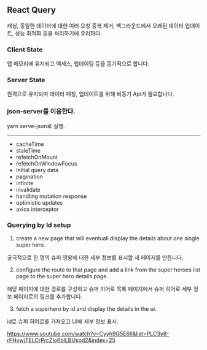 ## React Query

캐싱, 동일한 데이터에 대한 여러 요청 중복 제거, 백그라운드에서 오래된 데이터 업데이트, 성능 최적화 등을 처리하기에 유리하다.

### Client State

앱 메모리에 유지되고 액세스, 업데이팅 등을 동기적으로 합니다.

### Server State

원격으로 유지되며 데이터 패칭, 업데이트를 위해 비동기 Api가 필요합니다.

### json-server를 이용한다.

yarn serve-json로 실행.

---

- cacheTime
- staleTime
- refetchOnMount
- refetchOnWindowFocus
- Initial query data
- pagination
- infinite
- invalidate
- handling mutation response
- optimistic updates
- axios interceptor

### Querying by Id setup

1. create a new page that will eventuall display the details about one single super hero.

궁극적으로 한 명의 슈퍼 영웅에 대한 세부 정보를 표시할 새 페이지를 만듭니다.

2. configure the route to that page and add a link from the super heroes list page to the super hero details page.

해당 페이지에 대한 경로를 구성하고 슈퍼 히어로 목록 페이지에서 슈퍼 히어로 세부 정보 페이지로의 링크를 추가합니다.

3. fetch a superhero by id and display the details in the ui.

id로 슈퍼 히어로를 가져오고 UI에 세부 정보 표시.

https://www.youtube.com/watch?v=Cyyh9G5E6II&list=PLC3y8-rFHvwjTELCrPrcZlo6blLBUspd2&index=25
